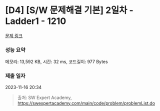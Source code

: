 # [D4] [S/W 문제해결 기본] 2일차 - Ladder1 - 1210 

[문제 링크](https://swexpertacademy.com/main/code/problem/problemDetail.do?contestProbId=AV14ABYKADACFAYh) 

### 성능 요약

메모리: 13,592 KB, 시간: 32 ms, 코드길이: 977 Bytes

### 제출 일자

2023-11-16 20:34



> 출처: SW Expert Academy, https://swexpertacademy.com/main/code/problem/problemList.do